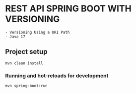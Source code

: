 # REST API SPRING BOOT WITH VERSIONING
```
- Versioning Using a URI Path
- Java 17
```

## Project setup
```
mvn clean install
```

### Running and hot-reloads for development
```
mvn spring-boot:run